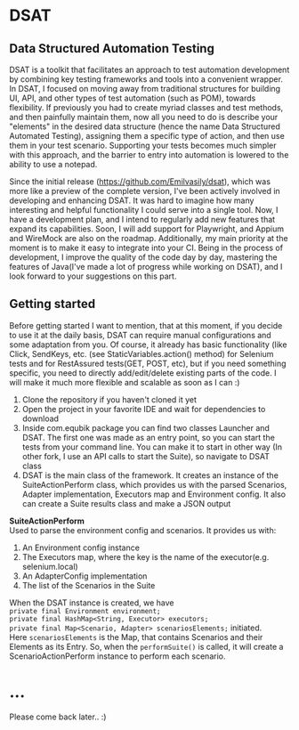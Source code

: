 # DSAT
## Data Structured Automation Testing
DSAT is a toolkit that facilitates an approach to test automation development by combining key testing frameworks and tools into a convenient wrapper. In DSAT, I focused on moving away from traditional structures for building UI, API, and other types of test automation (such as POM), towards flexibility. If previously you had to create myriad classes and test methods, and then painfully maintain them, now all you need to do is describe your "elements" in the desired data structure (hence the name Data Structured Automated Testing), assigning them a specific type of action, and then use them in your test scenario. Supporting your tests becomes much simpler with this approach, and the barrier to entry into automation is lowered to the ability to use a notepad.

Since the initial release (https://github.com/Emilvasily/dsat), which was more like a preview of the complete version, I've been actively involved in developing and enhancing DSAT. It was hard to imagine how many interesting and helpful functionality I could serve into a single tool. Now, I have a development plan, and I intend to regularly add new features that expand its capabilities. Soon, I will add support for Playwright, and Appium and WireMock are also on the roadmap. Additionally, my main priority at the moment is to make it easy to integrate into your CI. Being in the process of development, I improve the quality of the code day by day, mastering the features of Java(I've made a lot of progress while working on DSAT), and I look forward to your suggestions on this part.

## Getting started

Before getting started I want to mention, that at this moment, if you decide to use it at the daily basis, DSAT can require manual configurations and some adaptation from you. Of course, it already has basic functionality (like Click, SendKeys, etc. (see StaticVariables.action() method) for Selenium tests and for RestAssured tests(GET, POST, etc), but if you need something specific, you need to directly add/edit/delete existing parts of the code. I will make it much more flexible and scalable as soon as I can :)

1. Clone the repository if you haven't cloned it yet
2. Open the project in your favorite IDE and wait for dependencies to download
3. Inside com.equbik package you can find two classes Launcher and DSAT. The first one was made as an entry point, so you can start the tests from your command line. You can make it to start in other way (In other fork, I use an API calls to start the Suite), so navigate to DSAT class
4. DSAT is the main class of the framework. It creates an instance of the SuiteActionPerform class, which provides us with the parsed Scenarios, Adapter implementation, Executors map and Environment config. It also can create a Suite results class and make a JSON output 

**SuiteActionPerform**\
Used to parse the environment config and scenarios. It provides us with:
1. An Environment config instance
2. The Executors map, where the key is the name of the executor(e.g. selenium.local)
3. An AdapterConfig implementation
4. The list of the Scenarios in the Suite

When the DSAT instance is created, we have\
`private final Environment environment;`\
`private final HashMap<String, Executor> executors;`\
`private final Map<Scenario, Adapter> scenariosElements;`
initiated.\
Here `scenariosElements` is the Map, that contains Scenarios and their Elements as its Entry.
So, when the `performSuite()` is called, it will create a ScenarioActionPerform instance to perform each scenario.

# ...
Please come back later.. :)